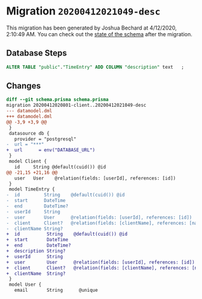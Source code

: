 # Migration `20200412021049-desc`

This migration has been generated by Joshua Bechard at 4/12/2020, 2:10:49 AM.
You can check out the [state of the schema](./schema.prisma) after the migration.

## Database Steps

```sql
ALTER TABLE "public"."TimeEntry" ADD COLUMN "description" text   ;
```

## Changes

```diff
diff --git schema.prisma schema.prisma
migration 20200412020801-client..20200412021049-desc
--- datamodel.dml
+++ datamodel.dml
@@ -3,9 +3,9 @@
 }
 datasource db {
   provider = "postgresql"
-  url = "***"
+  url      = env("DATABASE_URL")
 }
 model Client {
   id     String @default(cuid()) @id
@@ -21,15 +21,16 @@
   user   User    @relation(fields: [userId], references: [id])
 }
 model TimeEntry {
-  id         String    @default(cuid()) @id
-  start      DateTime
-  end        DateTime?
-  userId     String
-  user       User      @relation(fields: [userId], references: [id])
-  client     Client?   @relation(fields: [clientName], references: [name])
-  clientName String?
+  id          String    @default(cuid()) @id
+  start       DateTime
+  end         DateTime?
+  description String?
+  userId      String
+  user        User      @relation(fields: [userId], references: [id])
+  client      Client?   @relation(fields: [clientName], references: [name])
+  clientName  String?
 }
 model User {
   email       String      @unique
```


